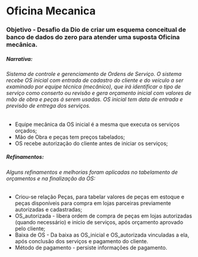 # Oficina Mecanica

### Objetivo  - Desafio da Dio de criar um esquema conceitual de banco de dados  do zero para atender uma suposta Oficina mecânica.



##### Narrativa: 

###### Sistema de controle e gerenciamento de Ordens de Serviço. O sistema recebe OS inicial com entrada de cadastro do cliente e do veículo a ser examinado por equipe técnica (mecânico), que irá identificar o tipo de serviço como conserto ou revisão e gera orçamento inicial com valores de mão de obra e peças á serem usadas. OS inicial tem data de entrada e previsão de entrega dos serviços.

- Equipe mecânica da OS inicial é a mesma que executa os serviços orçados;
- Mão de Obra e peças tem preços tabelados;
- OS  recebe autorização do cliente antes de iniciar os serviços;



##### Refinamentos:

###### Alguns refinamentos e melhorias foram aplicadas no tabelamento de orçamentos e na finalização da OS:

- Criou-se relação Peças, para tabelar valores de peças em estoque e peças disponíveis para compra em lojas parceiras previamente autorizadas e cadastradas;
- OS_autorizada - libera ordem de compra de peças em lojas autorizadas (quando necessário) e inicio de serviços, após orçamento aprovado pelo cliente;
- Baixa de OS - Da baixa as OS_inicial e OS_autorizada vinculadas a ela, após conclusão dos serviços e pagamento do cliente.
- Método de pagamento - persiste informações de pagamento.

